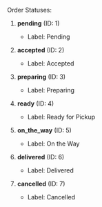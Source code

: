 Order Statuses:

1. **pending** (ID: 1)
   - Label: Pending

2. **accepted** (ID: 2)
   - Label: Accepted

3. **preparing** (ID: 3)
   - Label: Preparing

4. **ready** (ID: 4)
   - Label: Ready for Pickup

5. **on_the_way** (ID: 5)
   - Label: On the Way

6. **delivered** (ID: 6)
   - Label: Delivered

7. **cancelled** (ID: 7)
   - Label: Cancelled